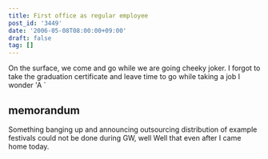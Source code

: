 ```yaml
---
title: First office as regular employee
post_id: '3449'
date: '2006-05-08T08:00:00+09:00'
draft: false
tag: []
---
```


On the surface, we come and go while we are going cheeky joker. I forgot to take the graduation certificate and leave time to go while taking a job I wonder 'A `

## memorandum

Something banging up and announcing outsourcing distribution of example festivals could not be done during GW, well Well that even after I came home today.
